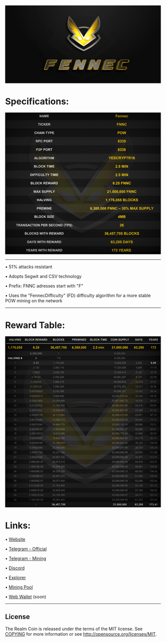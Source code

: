 ﻿![](share/pixmaps/splashscreen_github_2048_3.png)


Specifications:
==================

![](share/pixmaps/specs.jpg)


---


• 51% attacks resistant

• Adopts Segwit and CSV technology

• Prefix: FNNC adresses start with "F"  

• Uses the "FennecDifficulty" (FD) difficulty algorithm for a more stable POW mining on the network


---

Reward Table:
==================

![](share/pixmaps/Fennec-Reward-Table_07.jpg)





Links:
==================

• [Website](https://fennecblockchain.com/)

• [Telegram - Official](https://t.me/FennecPortal)

• [Telegram - Mining](https://t.me/FennecMiningPortal)

• [Discord](https://discord.gg/HUepGGUKW4)

• [Explorer](https://scan.fennecblockchain.com/)

• [Mining Pool](https://mine.fennecblockchain.com)

• [Web Wallet](https://fennecwallet.com) (soon)




---



License
-------

The Realm Coin is released under the terms of the MIT license. See [COPYING](COPYING) for more
information or see http://opensource.org/licenses/MIT.
